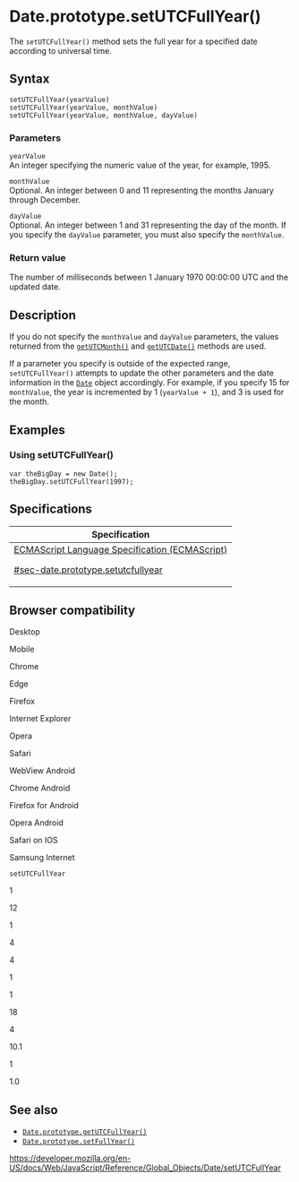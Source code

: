# Date.prototype.setUTCFullYear()

The `setUTCFullYear()` method sets the full year for a specified date according to universal time.

## Syntax

    setUTCFullYear(yearValue)
    setUTCFullYear(yearValue, monthValue)
    setUTCFullYear(yearValue, monthValue, dayValue)

### Parameters

`yearValue`  
An integer specifying the numeric value of the year, for example, 1995.

`monthValue`  
Optional. An integer between 0 and 11 representing the months January through December.

`dayValue`  
Optional. An integer between 1 and 31 representing the day of the month. If you specify the `dayValue` parameter, you must also specify the `monthValue`.

### Return value

The number of milliseconds between 1 January 1970 00:00:00 UTC and the updated date.

## Description

If you do not specify the `monthValue` and `dayValue` parameters, the values returned from the [`getUTCMonth()`](getutcmonth) and [`getUTCDate()`](getutcdate) methods are used.

If a parameter you specify is outside of the expected range, `setUTCFullYear()` attempts to update the other parameters and the date information in the [`Date`](../date) object accordingly. For example, if you specify 15 for `monthValue`, the year is incremented by 1 (`yearValue + 1`), and 3 is used for the month.

## Examples

### Using setUTCFullYear()

    var theBigDay = new Date();
    theBigDay.setUTCFullYear(1997);

## Specifications

<table><thead><tr class="header"><th>Specification</th></tr></thead><tbody><tr class="odd"><td><a href="https://tc39.es/ecma262/#sec-date.prototype.setutcfullyear">ECMAScript Language Specification (ECMAScript) 
<br/>


<span class="small">#sec-date.prototype.setutcfullyear</span></a></td></tr></tbody></table>

## Browser compatibility

Desktop

Mobile

Chrome

Edge

Firefox

Internet Explorer

Opera

Safari

WebView Android

Chrome Android

Firefox for Android

Opera Android

Safari on IOS

Samsung Internet

`setUTCFullYear`

1

12

1

4

4

1

1

18

4

10.1

1

1.0

## See also

-   [`Date.prototype.getUTCFullYear()`](getutcfullyear)
-   [`Date.prototype.setFullYear()`](setfullyear)

<a href="https://developer.mozilla.org/en-US/docs/Web/JavaScript/Reference/Global_Objects/Date/setUTCFullYear" class="_attribution-link">https://developer.mozilla.org/en-US/docs/Web/JavaScript/Reference/Global_Objects/Date/setUTCFullYear</a>
